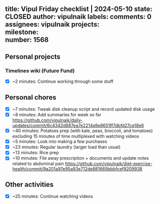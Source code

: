 title:	Vipul Friday checklist | 2024-05-10
state:	CLOSED
author:	vipulnaik
labels:	
comments:	0
assignees:	vipulnaik
projects:	
milestone:	
number:	1568
--
## Personal projects

### Timelines wiki (Future Fund)

- [x] ~2 minutes: Continue working through some stuff

## Personal chores

- [x] ~7 minutes: Tweak disk cleanup script and record updated disk usage
- [x] ~8 minutes: Add summaries for week so far https://github.com/vipulnaik/daily-updates/commit/6c4342d887ea7e2214a9e8651ff7dbfd27ce18e6
- [x] ~40 minutes: Potatoes prep (with kale, peas, broccoli, and tomatoes) excluding 15 minutes of time multiplexed with watching videos
- [x] ~5 minutes: Look into making a few purchases
- [x] ~23 minutes: Regular laundry (larger load than usual)
- [x] ~13 minutes: Rice prep
- [x] ~10 minutes: File away prescription + documents and update notes related to abdominal pain https://github.com/vipulnaik/diet-exercise-health/commit/9a201a97e95a93e712de881669bbbfcef9209938

## Other activities

- [x] ~25 minutes: Continue watching videos
